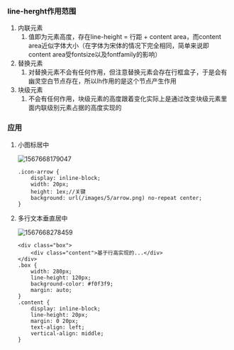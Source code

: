 ### line-herght作用范围

1. 内联元素
   1. 值即为元素高度，存在line-height = 行距 + content area，而content area近似字体大小（在字体为宋体的情况下完全相同，简单来说即content area受fontsize以及fontfamily的影响）
2. 替换元素
   1. 对替换元素不会有任何作用，但注意替换元素会存在行框盒子，于是会有幽灵空白节点存在，所以lh作用的是这个节点产生作用
3. 块级元素
   1. 不会有任何作用，块级元素的高度跟着变化实际上是通过改变块级元素里面内联级别元素占据的高度实现的

### 应用

1. 小图标居中

   ![1567668179047](C:\Users\Administrator\AppData\Roaming\Typora\typora-user-images\1567668179047.png)

   ```
   .icon-arrow {
       display: inline-block;
       width: 20px;
       height: 1ex;//关键
       background: url(/images/5/arrow.png) no-repeat center;
   }
   ```

2. 多行文本垂直居中

   ![1567668278459](C:\Users\Administrator\AppData\Roaming\Typora\typora-user-images\1567668278459.png)

   ```
   <div class="box">
       <div class="content">基于行高实现的...</div>
   </div>
   .box {
       width: 280px;
       line-height: 120px;
       background-color: #f0f3f9;
       margin: auto;
   }
   .content {
       display: inline-block;
       line-height: 20px;
       margin: 0 20px;
       text-align: left;
       vertical-align: middle;
   }
   ```

   
